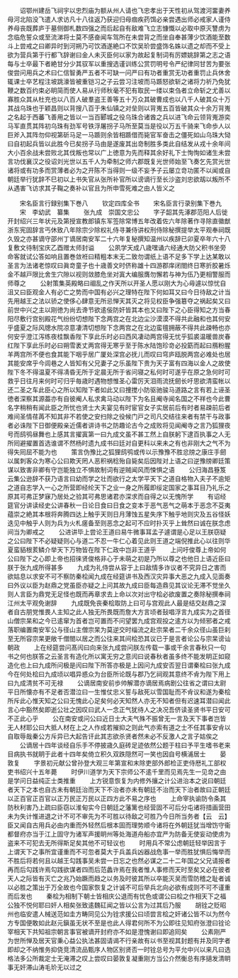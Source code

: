 <!-- { "loadSidebar": true } -->
　　诏鄂州建岳飞祠宇以忠烈庙为额从州人请也飞忠孝出于天性初从驾渡河畱妻养母河北陷没飞遣人求访凡十八往返乃获迎归母痼疾药饵必亲尝遇出师必戒家人谨侍养母丧既葬庐于墓侧御札数四强之而后起自有敌难飞立志慷慨以必取中原灭讐虏为念临危誓众或至流涕将士莫不感奋闻车驾所在未尝背之而坐自奉甚薄少饮酒能至数斗上尝戒之曰卿异时到河朔乃可饮酒遂絶口不饮吴玠尝盛饰名姝以遗之却而不受上欲为营兵第于行都飞辞谢曰金人未灭臣何以家为故起复制词有厉嫖姚辞第之志之语每与士卒最下者絶甘分少其驭军以重搜选谨训练公赏罚明号令严纪律同甘苦为要张俊尝问用兵之术曰仁信智勇严五者不可缺一问严曰有功者重赏无功者重罚止兵休舍辄课士卒艺程注坡跳濠皆被重铠习之子云尝习注坡而马踬怒欲斩之诸将力祈乃免犹鞭之数百约束必眀简而使人易从行师秋毫不犯有取民一缕以束刍者立命斩之尤善以寡胜众其从杜充也以八百人破羣盗王善等五十万众其破曹成也以八千人破其众十万其战乌珠也于颖昌则以背搜八百于朱仙镇之对垒则以背嵬五百皆破其众十余万背嵬之名起于西蕃飞善用之皆以一当百郾城之役乌珠合诸酋之兵以进飞命云领背嵬游奕马军直贯其阵初乌珠有劲军号铁浮屠拐子马所至莫当是役以万五千骑来飞命歩人以巨斧入其阵勿仰视第斫马足一马踬则余皆相踬借而毙官军奋击之僵死如山乌珠大恸曰自初起兵皆以此胜今已矣拐子马由是遂废其出竒制胜多类此自结发从戎十余年间大小百余战未尝败北其伐叛也常以广上徳意为先而释其余好礼下士恂恂如诸生未尝言功伐襄汉之役诏刘光世以五千人为牵制之师六郡既复光世师始至飞奏乞先赏光世诸将或有功多而赏薄者必为之开陈不当得则一级不妄予子云屡立竒功匿不以闻或自朝廷举行犹辞不巳初以上书失官从张所补官所以谤谪行至长沙盗刘忠欲刼以叛所不从遇害飞访求其子鞠之奏补以官且为所申雪死难之由人皆义之









　　宋名臣言行録别集下巻八
　　钦定四库全书
　　宋名臣言行录别集下巻九
　　宋　李幼武　纂集
　　张九成　崇国文忠公
　　字子韶其先涿郡范阳人后徙开封绍兴三年状元及第授宣教郎镇东军签除常博五年改着佐六年除著作寻除直徽猷浙东宪固辞言丐休致八年除宗少除权礼侍寻兼侍讲权刑侍除秘撰提举太平观奉祠既久毁之亦甚谪守邵州丁谪居南安军二十六年复秘撰知温州以疾辞已卯夏卒年六十八复敷文待制宝庆乙酉赠太师封谥
　　公夙学天成八歳嘿诵六经通大防父积书坐旁命客就试公答如响且置巻敛袵曰精粗本末无二致勿谓纸上语不足多下学上达某敢以圣言为法诸老惊叹曰眞竒童子也十歳善文时侪称雄十四游郡庠闭閤终日寒折胶暑烁金不越戸限比舍生穴隙以视则敛膝危坐对寘大编服膺勿懈若与神为伍乃更相警服而师尊之
　　公射策集英殿略曰祻乱之作天所以开圣人愿以刚大为心毋遽以惊忧自沮又曰臣观金人有必亡之势而中国有必兴之理特在陛下何如耳又曰今日待敌之计当先用越王之法以骄之使侈心肆意无所忌惮天其灭之将见权臣争强簒夺之祸起矣又曰前世中兴之主以刚徳为尚去谗节欲逺佞防奸皆其本也又曰陛下之心臣得知之方当春阳尽敷行宫别殿花气纷纷切想陛下念两宫之在北边尘沙漠漠不得共此融和也其何安乎盛夏之际风牕水院凉意凄清切想陛下念两宫之在北边蛮氊拥蔽不得共此疎畅也亦何安乎澄江泻练夜桂飘香陛下享此乐时必曰西风凄动两宫得无忧乎狐裘温暖兽炭春红陛下享此乐时必曰朔雪袤丈两宫得无寒乎至于陈水陆饱珍竒必投筯而起曰鴈粉腥羊两宫所不便也食其能下咽乎居广厦处深宫必抚儿而叹曰穹庐瓯脱两宫必难处也居其能安席乎今闾巷之人皆知有父兄妻子之乐虽陛下贵为天子富有四海以金人之故使陛下冬不得温夏不得凊昏无所于定晨无所于省问寝之私何时可遂乎在原之急何时可救乎日往月来何时可归乎毎歳时遇物想惟圣心雷厉天泪雨流抚劒长吁思欲清蛮帐以还二圣之车此臣心之所以知陛下者如此又曰捜搅小防驱驰骏马道路之言有若上诬圣徳者深察其源葢亦有自彼阉人私求禽马动以陛下为名且阉寺闻名国之不祥也今此曹名字稍稍有闻此臣之所忧也贤士大夫宴见有时宦官女子实居前后有时者易疎前后者难间圣情荏苒不知其非不若使之安扫除之役候门戸之司凡交结往来者有禁干与政事者必诛陛下日御便殿亲近儒者讲诗书之防趣论古今之成败将见闻阉寺之言乃狐狸夜号而鸱鸮昼舞也上感其言擢寘第一曰九成文虽不甚工然上自朕躬下逮百执事之人无所囘避擢置首选谁谓不然杨时遗九成书曰廷对自更科以来未之有也非刚大之气不为得失囘屈不能为也
　　策言伪豫比之狐狸鸱鸮或传以示豫豫不胜忿牓之康庄手劒以属刺客众为寒心公曰欺天罔人恶积祸稔殆自毙矣后因陛对上语之曰逆豫牓卿廷策谋以致害非卿有守岂能独立不惧故制词有逆贼闻风而悚惧之语
　　公归海昌簦笈云集公逊辞不获乃语言曰幼而学之壮而欲行之太学平天下之道自格物入夫子不逾矩之道自志学入一心之所营即经纶天下之业一身之所履即绥定国家之事耳目乃礼乐之原其可弗正梦寐乃居处之验其可弗思诸君亦深求而自得之以无愧所学
　　有诏经筵官分讲读经史公讲春秋一日论日食曰日食之变本于恶气恶气之萌本于恶念不芟夷蕴崇之絶其本根将奔腾四达上触乎天则日月薄蚀五星失序下触乎地则灾及五谷怪妖迭见中触乎人则为兵为火札瘥备至则恶念之起可不应时扑灭乎上耸然曰诚在朕念虑间当为卿戒之
　　公进讲毕上尝论王道曰易牛微事耳孟子遽谓是心足以王朕窃疑之公曰陛下不必疑疑则心与道二不忍一牛仁心着见此则王道之端倪推此心以往则华夏蛮貊根荄鳞介举天下万物皆在陛下仁政中岂非王道乎
　　上问吁俊尊上帝如何公曰陛下之心即上帝也招徕贤俊格非心于未萌之初是乃所以尊之也他日上语近臣曰朕于张九成所得甚多
　　九成为礼侍尝从容于上曰敌情多诈议者不究异日之害而欲姑息以求安不可不察防秦桧闻九成在经筵讲书及西汉灾异事大恶之九成入见面奏曰外议以臣为赵鼎之党虽臣亦疑之上问其故九成曰臣每造鼎见其议论无滞不觉坐久则人言臣为鼎党无足怪也既而再章求去上命以次对出守桧必欲废置之奏除秘撰奉祠江州太平观免谢辞
　　九成既免丧秦桧取防上曰可与宫观此人最是结交赵鼎之深者自古朋党惟畏人主知之此人独无所畏既而詹大方言顷者鼔唱浮言九成实为之首径山僧宗杲和之今已逺窜为首者岂可置而不问望罢九成宫观投之逺方以为倾邪者之戒落职编置南安军公与径山主僧宗杲为莫逆交时缁流之赴宗杲者二千余众径山虽巨刹至无所容宗杲更敞千僧閤以居之而公往来其间桧恐其议已于是言者论公与宗杲谤讪朝政
　　上在经筵尝问髙闶曰向来张九成尝问朕左传载一事或干余言春秋只一句书之何也朕答之云圣言有造化所以寓无穷之意闶曰说春秋者虽多终不能发眀正如窥造化也上曰九成所问极是闶曰陛下所答亦极是上因问九成安否翌日谓秦桧曰张九成今在何处桧曰九成顷以唱异惑众为台臣所论既与郡乃乞祠观其意终不肻为陛下用上曰九成清贫不可无禄
　　公谪居南安前歩帅解潜亦谪居焉病剧公往省之谓曰太尉平日所懐亦有不足者否潜泣曰一生惟仗忠义誓与敌死以雪国耻而不肻议和遂为秦桧所斥此心惟天知之公曰无愧此心足矣何必天知然人亦无不知者但有迟速耳潜曰闻此言心中豁然矣即逝公壮之因叹曰武人一念正气犹待人之决况吾侪读圣贤书平日安可不正此心乎
　　公在南安或问公曰近日士大夫气殊不振曾无一言及天下事者岂皆无人材耶公曰大抵人材在上之人作成若摧抑之则此气亦索有道之士不任其事安肻以自取辱哉秦公方斥异已大起告讦此其志欲杀贤者然未必不反激人之言子姑俟之
　　公谪居十四年谈经自乐手不停披歳久庭砖足迹依然公题于柱曰予平生嗜书老来目病执书就眀于此者十四年矣倚立积久双跌隠然可一笑也因自号横浦居士
　　晏敦复
　　字景初元献公曾孙登大观三年第宣和末除吏部外郎检正吏侍厯礼工部权吏书绍兴十五年薨
　　时伊川道学为天下宗师公不逺千里而见焉先生一见竒之由是学问日益纯正士类推重
　　上方锐意恢复为内修外攘之计公进治本之说曰朝廷者天下之本也自古未有朝廷治而天下不治者亦未有朝廷不治而天下治者故曰正朝廷以正百官正百官以正万民正万民以正四方此不易之序也
　　上命宰执谕防令条其防秋利害乃上疏曰臣窃以淮甸实今日朝廷之藩篱也经营固不可后分屯诸将措画营田未为失计惟进退之计不可不审先为不可胜以待敌之可胜乃今日所当务者【云　云】臣又闻自古用兵必由内重而外轻然后根本固而理势顺今诸将在外朝廷犹当增饬守衞都督府亦当于江上固守为诸军声援眀州等处海道舟船亦宜严为防备无使妄动使虏为盗来不可犯去无所得斯足矣其他不可轻议也
　　时用兵不常公虑朝廷轻举因言于上谓天下之事所宜谨重而不可忽者莫大于兵盖兵凶器战危事一举而胜犹惧后悔举而不胜后将若何且以越王勾践事吴未尝一日忘之也然必谋之二十二年国之父兄请报者再而后勾践许焉勾践欲谋者四而后范蠡许焉在我者惟人事修而天时至矣又必在彼者天人之际皆有灭亡之兆乃始蹶而趋之以务及时彼其所以卒能灭吴而雪防稽之耻者诚以必胜之策出于万全故也今国家恢复之计诚不可后举兵北向必欲有成则不可不谨重而后发也
　　秦桧为相制下朝士皆相庆公退而有忧色或谓公曰桧之作相天下之福公独不悦何耶曰奸人相矣张致逺魏矼闻之皆以公言为过其后乃服
　　胡铨之贬昭州也临安遣人械送范如圭方畴同见公为铨求援公曰顷尝言桧之奸诸公皆不以为然今方专国便敢如此赵元鎭虽无状不至是也此人得君何所不为公即往见知府张澄曰铨论宰相天下共知祖宗朝言事官被谪开封府亦不如是澄愧谢曰即追囘矣
　　公素刚严为世所惮及居天官秉心益公执法甚固请谒不行亲故有以书至视其封题有并及同字者即却之不纳惟务抑侥竞清流品甄序人物区别贤否一时铨总号为平允中兴以来凡曰选格法多公所裁定士无淹滞之叹上尝叹曰晏敦复凝重刚方当公介然衡总有序擿发清眀事无奸滞山涛毛玠无以过之
